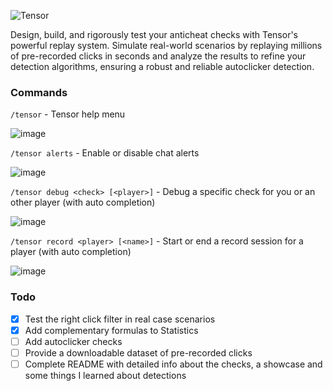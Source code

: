 ![Tensor](https://github.com/user-attachments/assets/983b568c-399d-4243-8589-f50d4374f1b3)

Design, build, and rigorously test your anticheat checks with Tensor's powerful replay system. Simulate real-world scenarios by replaying millions of pre-recorded clicks in seconds and analyze the results to refine your detection algorithms, ensuring a robust and reliable autoclicker detection.

### Commands

`/tensor` - Tensor help menu

![image](https://github.com/user-attachments/assets/5a476c68-0107-4dbf-b474-cae18357ece4)


`/tensor alerts` - Enable or disable chat alerts

![image](https://github.com/user-attachments/assets/589d59f3-63e9-42a8-b152-179574c25abe)

`/tensor debug <check> [<player>]` - Debug a specific check for you or an other player (with auto completion)

![image](https://github.com/user-attachments/assets/5c065554-d33a-47d3-89b0-94e0ec242020)


`/tensor record <player> [<name>]` - Start or end a record session for a player (with auto completion)

![image](https://github.com/user-attachments/assets/def9284f-b475-45a9-ade9-31ab9b56e8b0)

### Todo

* [x] Test the right click filter in real case scenarios
* [x] Add complementary formulas to Statistics
* [ ] Add autoclicker checks
* [ ] Provide a downloadable dataset of pre-recorded clicks
* [ ] Complete README with detailed info about the checks, a showcase and some things I learned about detections
